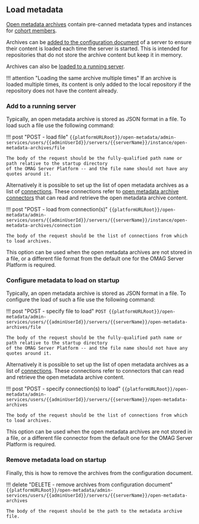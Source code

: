 <!-- SPDX-License-Identifier: CC-BY-4.0 -->
<!-- Copyright Contributors to the Egeria project. -->

## Load metadata

[Open metadata archives](/egeria/concepts/open-metadata-archive)
contain pre-canned metadata types and instances for [cohort members](/egeria/services/omrs/cohort/#cohort-members).

Archives can be
[added to the configuration document](#configure-metadata-to-load-on-startup) of a server
to ensure their content is loaded each time the server is started. This is intended for
repositories that do not store the archive content but keep it in memory.

Archives can also be [loaded to a running server](#add-to-a-running-server).

!!! attention "Loading the same archive multiple times"
    If an archive is loaded multiple times, its content is only added to the local repository
    if the repository does not have the content already.

### Add to a running server

Typically, an open metadata archive is stored as JSON format in a file. To load such a file use the
following command:

!!! post "POST - load file"
    ```
    {{platformURLRoot}}/open-metadata/admin-services/users/{{adminUserId}}/servers/{{serverName}}/instance/open-metadata-archives/file
    ```

    The body of the request should be the fully-qualified path name or path relative to the startup directory
    of the OMAG Server Platform -- and the file name should not have any quotes around it.

Alternatively it is possible to set up the list of open metadata archives as a list of
[connections](/egeria/concepts/connection).
These connections refer to
[open metadata archive connectors](/egeria/connectors/open-metadata-archive-store-connector)
that can read and retrieve the open metadata archive content.

!!! post "POST - load from connection(s)"
    ```
    {{platformURLRoot}}/open-metadata/admin-services/users/{{adminUserId}}/servers/{{serverName}}/instance/open-metadata-archives/connection
    ```

    The body of the request should be the list of connections from which to load archives.

This option can be used when the open metadata archives are not stored in a file, or a different
file format from the default one for the OMAG Server Platform is required.

### Configure metadata to load on startup

Typically, an open metadata archive is stored as JSON format in a file. To configure the load of such a file
use the following command:

!!! post "POST - specify file to load"
    ```
    POST {{platformURLRoot}}/open-metadata/admin-services/users/{{adminUserId}}/servers/{{serverName}}/open-metadata-archives/file
    ```

    The body of the request should be the fully-qualified path name or path relative to the startup directory
    of the OMAG Server Platform -- and the file name should not have any quotes around it.

Alternatively it is possible to set up the list of open metadata archives as a list of
[connections](/egeria/concepts/connection).
These connections refer to connectors that can read and retrieve the open metadata archive content.

!!! post "POST - specify connection(s) to load"
    ```
    {{platformURLRoot}}/open-metadata/admin-services/users/{{adminUserId}}/servers/{{serverName}}/open-metadata-archives
    ```

    The body of the request should be the list of connections from which to load archives.

This option can be used when the open metadata archives are not stored in a file, or a different
file connector from the default one for the OMAG Server Platform is required.

### Remove metadata load on startup

Finally, this is how to remove the archives from the configuration document.

!!! delete "DELETE - remove archives from configuration document"
    ```
    {{platformURLRoot}}/open-metadata/admin-services/users/{{adminUserId}}/servers/{{serverName}}/open-metadata-archives
    ```

    The body of the request should be the path to the metadata archive file.
